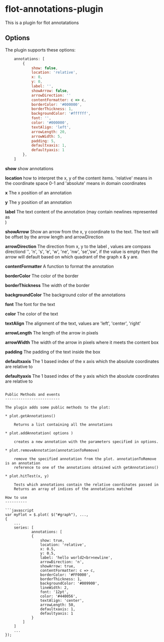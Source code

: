# flot-annotations-plugin

This is a plugin for flot annotatations

Options
-------

The plugin supports these options:

```javascript
    annotations: [
        {
            show: false,
            location: 'relative',
            x: 0,
            y: 0,
            label: '',
            showArrow: false,
            arrowDirection: ''
            contentFormatter: c => c,
            borderColor: '#000000',
            borderThickness: 1,
            backgroundColor: '#ffffff',
            font: '',
            color: '#000000',
            textAlign: 'left',
            arrowLength: 20,
            arrowWidth: 5,
            padding: 5,
            defaultxaxis: 1,
            defaultyaxis: 1
        },
    ]
```

**show** show annotations

**location** how to interpret the x, y of the content items. 'relative' means in the coordinate space 0-1 and 'absolute' means in domain coordinates

**x** The x position of an annotation

**y** The y position of an annotation

**label** The text content of the annotation (may contain newlines represented as <br>)

**showArrow** Show an arrow from the x, y coordinate to the text. The text will be offset by the arrow length and arrowDirection

**arrowDirection** The direction from x, y to the label , values are compass directiond '', 'n', 's', 'e', 'w', 'ne', 'nw', 'se','sw', if the value is empty then the arrow will default based on which quadrant of the graph x & y are. 

**contentFormatter** A function to format the annotation

**borderColor** The color of the border

**borderThickness** The width of the border

**backgroundColor** The background color of the annotations

**font** The font for the text

**color** The color of the text

**textAlign** The alignment of the text, values are 'left', 'center', 'right'

**arrowLength** The length of the arrow in pixels

**arrowWidth** The width of the arrow in pixels where it meets the content box

**padding** The padding of the text inside the box

**defaultxaxis** The 1 based index of the x axis which the absolute coordinates are relative to

**defaultyaxis** The 1 based index of the y axis which the absolute coordinates are relative to

```

Public Methods and events
-------------------------

The plugin adds some public methods to the plot:

* plot.getAnnotations()

    Returns a list containing all the annotations

* plot.addAnnotation( options )

    creates a new annotation with the parameters specified in options.

* plot.removeAnnotation(annotationToRemove)

    remove the specified annotation from the plot. annotationToRemove is an annotation
    reference to one of the annotations obtained with getAnnotations()

* plot.hitTest(x, y)

    Tests which annotations contain the relative coordinates passed in
    Returns an array of indices of the annotations matched

How to use
----------

```javascript
var myFlot = $.plot( $("#graph"), ...,
{
    ...
    series: [
            annotations: [
            {
                show: true,
                location: 'relative',
                x: 0.5,
                y: 0.5,
                label: 'hello world2<br>newline',
                arrowDirection: 'n',
                showArrow: true,
                contentFormatter: c => c,
                borderColor: '#FF0000',
                borderThickness: 1,
                backgroundColor: '#009900',
                lineWidth: 2,
                font: '12pt',
                color: '#440056',
                textAlign: 'center',
                arrowLength: 50,
                defaultxaxis: 1,
                defaultyaxis: 1
            }
        ]
    ]
    ...
});
```
